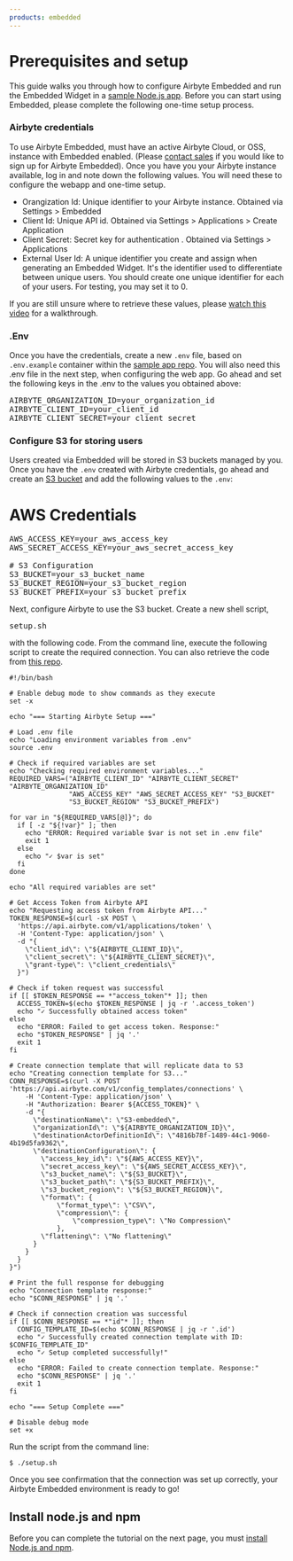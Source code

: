 ```yaml
---
products: embedded
---
```




# Prerequisites and setup

This guide walks you through how to configure Airbyte Embedded and run the Embedded Widget in a [sample Node.js app](https://github.com/airbytehq/embedded-sampleweb-nodejs). Before you can start using Embedded, please complete the following one-time setup process.


### Airbyte credentials
To use Airbyte Embedded, must have an active Airbyte Cloud, or OSS, instance with Embedded enabled. (Please [contact sales](https://share.hsforms.com/2uRdBz9VoTWiCtjECzRYgawcvair) if you would like to sign up for Airbyte Embedded).
Once you have you your Airbyte instance available, log in and note down the following values. You will need these to configure the webapp and one-time setup.

- Orangization Id: Unique identifier to your Airbyte instance. Obtained via Settings > Embedded
- Client Id: Unique API id. Obtained via Settings > Applications > Create Application
- Client Secret: Secret key for authentication . Obtained via Settings > Applications 
- External User Id: A unique identifier you create and assign when generating an Embedded Widget. It's the identifier used to differentiate between unique users. You should create one unique identifier for each of your users. For testing, you may set it to 0.

If you are still unsure where to retrieve these values, please [watch this video](https://youtu.be/H6ik3HAj0iY) for a walkthrough.


### .Env
Once you have the credentials, create a new `.env` file, based on `.env.example` container within the [sample app repo](https://github.com/airbytehq/embedded-sampleweb-nodejs). You will also need this .env file in the next step, when configuring the web app. Go ahead and set the following keys in the .env to the values you obtained above:

<pre>
AIRBYTE_ORGANIZATION_ID=your_organization_id
AIRBYTE_CLIENT_ID=your_client_id
AIRBYTE_CLIENT_SECRET=your_client_secret
</pre>

### Configure S3 for storing users
Users created via Embedded will be stored in S3 buckets managed by you. Once you have the `.env` created with Airbyte credentials, go ahead and create an [S3 bucket](https://docs.aws.amazon.com/AmazonS3/latest/userguide/GetStartedWithS3.html) and add the following values to the `.env`:


# AWS Credentials
<pre>
AWS_ACCESS_KEY=your_aws_access_key
AWS_SECRET_ACCESS_KEY=your_aws_secret_access_key

# S3 Configuration
S3_BUCKET=your_s3_bucket_name
S3_BUCKET_REGION=your_s3_bucket_region
S3_BUCKET_PREFIX=your_s3_bucket_prefix
</pre>

Next, configure Airbyte to use the S3 bucket. Create a new shell script, <pre>setup.sh</pre> with the following code. From the command line, execute the following script to create the required connection. You can also retrieve the code from [this repo](https://github.com/airbytehq/embedded-sampleweb-nodejs/blob/main/setup.sh).

```
#!/bin/bash

# Enable debug mode to show commands as they execute
set -x

echo "=== Starting Airbyte Setup ==="

# Load .env file
echo "Loading environment variables from .env"
source .env

# Check if required variables are set
echo "Checking required environment variables..."
REQUIRED_VARS=("AIRBYTE_CLIENT_ID" "AIRBYTE_CLIENT_SECRET" "AIRBYTE_ORGANIZATION_ID" 
               "AWS_ACCESS_KEY" "AWS_SECRET_ACCESS_KEY" "S3_BUCKET" 
               "S3_BUCKET_REGION" "S3_BUCKET_PREFIX")

for var in "${REQUIRED_VARS[@]}"; do
  if [ -z "${!var}" ]; then
    echo "ERROR: Required variable $var is not set in .env file"
    exit 1
  else
    echo "✓ $var is set"
  fi
done

echo "All required variables are set"

# Get Access Token from Airbyte API
echo "Requesting access token from Airbyte API..."
TOKEN_RESPONSE=$(curl -sX POST \
  'https://api.airbyte.com/v1/applications/token' \
  -H 'Content-Type: application/json' \
  -d "{
    \"client_id\": \"${AIRBYTE_CLIENT_ID}\",
    \"client_secret\": \"${AIRBYTE_CLIENT_SECRET}\",
    \"grant-type\": \"client_credentials\"
  }")

# Check if token request was successful
if [[ $TOKEN_RESPONSE == *"access_token"* ]]; then
  ACCESS_TOKEN=$(echo $TOKEN_RESPONSE | jq -r '.access_token')
  echo "✓ Successfully obtained access token"
else
  echo "ERROR: Failed to get access token. Response:"
  echo "$TOKEN_RESPONSE" | jq '.'
  exit 1
fi

# Create connection template that will replicate data to S3
echo "Creating connection template for S3..."
CONN_RESPONSE=$(curl -X POST 'https://api.airbyte.com/v1/config_templates/connections' \
    -H 'Content-Type: application/json' \
    -H "Authorization: Bearer ${ACCESS_TOKEN}" \
    -d "{
      \"destinationName\": \"S3-embedded\", 
      \"organizationId\": \"${AIRBYTE_ORGANIZATION_ID}\", 
      \"destinationActorDefinitionId\": \"4816b78f-1489-44c1-9060-4b19d5fa9362\",
      \"destinationConfiguration\": {
        \"access_key_id\": \"${AWS_ACCESS_KEY}\",
        \"secret_access_key\": \"${AWS_SECRET_ACCESS_KEY}\",
        \"s3_bucket_name\": \"${S3_BUCKET}\",
        \"s3_bucket_path\": \"${S3_BUCKET_PREFIX}\",
        \"s3_bucket_region\": \"${S3_BUCKET_REGION}\",
        \"format\": {
            \"format_type\": \"CSV\",
            \"compression\": {
                \"compression_type\": \"No Compression\"
            },
        \"flattening\": \"No flattening\"
      }
    }
  }
}")

# Print the full response for debugging
echo "Connection template response:"
echo "$CONN_RESPONSE" | jq '.'

# Check if connection creation was successful
if [[ $CONN_RESPONSE == *"id"* ]]; then
  CONFIG_TEMPLATE_ID=$(echo $CONN_RESPONSE | jq -r '.id')
  echo "✓ Successfully created connection template with ID: $CONFIG_TEMPLATE_ID"
  echo "✓ Setup completed successfully!"
else
  echo "ERROR: Failed to create connection template. Response:"
  echo "$CONN_RESPONSE" | jq '.'
  exit 1
fi

echo "=== Setup Complete ==="

# Disable debug mode
set +x

```

Run the script from the command line:
```
$ ./setup.sh
```

Once you see confirmation that the connection was set up correctly, your Airbyte Embedded environment is ready to go!


## Install node.js and npm

Before you can complete the tutorial on the next page, you must [install Node.js and npm](https://docs.npmjs.com/downloading-and-installing-node-js-and-npm).
